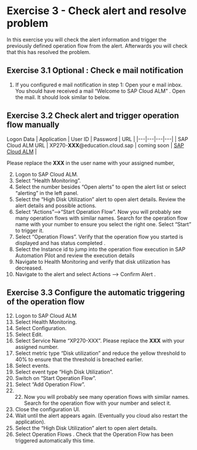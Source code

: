 # Exercise 3 - Check alert and resolve problem

In this exercise you will check the alert information and trigger the previously defined operation flow from the alert. Afterwards you will check that this has resolved the problem. 
## Exercise 3.1 Optional : Check e mail notification 

1.	If you configured e mail notification in step 1:
Open your e mail inbox. You should have received a mail “Welcome to SAP Cloud ALM” . Open the mail. It should look similar to below.

## Exercise 3.2 Check alert and trigger operation flow manually
Logon Data
| Application | User ID | Password | URL |
|---|---|---|---|
| SAP Cloud ALM URL | XP270-**XXX**@education.cloud.sap | coming soon | [SAP Cloud ALM](https://ad263-ptnlz9xc.eu10.alm.cloud.sap/launchpad) |

Please replace the **XXX** in the user name with your assigned number, 

2.	Logon to SAP Cloud ALM.
3.	Select “Health Monitoring”.
4.	Select the number besides “Open alerts” to open the alert list or select “alerting” in the left panel.
5.	Select the “High Disk Utilization” alert to open alert details.
Review the alert details and possible actions.
6.	Select “Actions”-->“Start Operation Flow”.
	Now you will probably see many operation flows with similar names. Search for the operation flow name with your number to ensure you select the right one. Select “Start” to trigger it.
7.	Select “Operation Flows”. Verify that the operation flow you started is displayed and has status completed .
8.	Select the Instance id to jump into the operation flow execution in SAP Automation Pilot and review the execution details
10.	Navigate to Health Monitoring and verify that disk utilization has decreased.
11.	Navigate  to the alert and select Actions --> Confirm Alert .
## Exercise 3.3 Configure the automatic triggering of the operation flow
12.	Logon to SAP Cloud ALM
13.	Select Health Monitoring.
14.	Select Configuration.
15.	Select Edit.
16.	Select Service Name “XP270-XXX”. Please replace the **XXX** with your assigned number. 
17.	Select metric type “Disk utilization” and reduce the yellow threshold to 40% to ensure that the threshold is breached earlier.
18.	Select events.
19.	Select event type “High Disk Utilization”.
20.	Switch on “Start Operation Flow”.
21.	Select “Add Operation Flow”.
22.	22.	Now you will probably see many operation flows with similar names. Search for the operation flow with your number and select it.
23.	Close the configuration UI.
24.	Wait until the alert appears again. (Eventually you cloud also restart the application).
25.	Select the “High Disk Utilization” alert to open alert details.
26.	Select Operation Flows . Check that the Operation Flow has been triggered automatically this time. 



